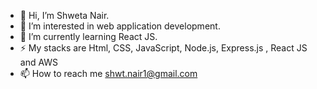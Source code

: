 - 👋 Hi, I’m Shweta Nair.
- 👀 I’m interested in web application development.
- 🌱 I’m currently learning React JS.
- ⚡ My stacks are Html, CSS, JavaScript, Node.js, Express.js , React JS and AWS
- 📫 How to reach me shwt.nair1@gmail.com

<!---
shwtnair1/shwtnair1 is a ✨ special ✨ repository because its `README.md` (this file) appears on your GitHub profile.
You can click the Preview link to take a look at your changes.
--->
